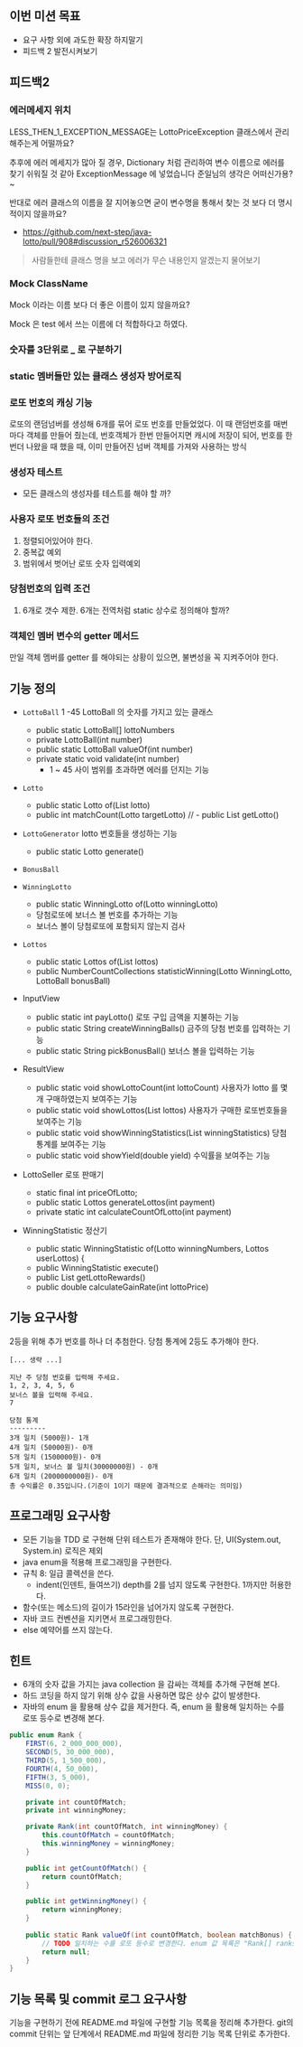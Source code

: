 ## 이번 미션 목표
- 요구 사항 외에 과도한 확장 하지말기
- 피드백 2 발전시켜보기

## 피드백2
### 에러메세지 위치
LESS_THEN_1_EXCEPTION_MESSAGE는 LottoPriceException 클래스에서 관리해주는게 어떨까요?

추후에 에러 메세지가 많아 질 경우, Dictionary 처럼 관리하여 변수 이름으로 에러를 찾기 쉬워질 것 같아
ExceptionMessage 에 넣었습니다 준일님의 생각은 어떠신가용?~

반대로 에러 클래스의 이름을 잘 지어놓으면 굳이 변수명을 통해서 찾는 것 보다 더 명시적이지 않을까요?

- https://github.com/next-step/java-lotto/pull/908#discussion_r526006321

> 사람들한테 클래스 명을 보고 에러가 무슨 내용인지 알겠는지 물어보기

### Mock ClassName  
Mock 이라는 이름 보다 더 좋은 이름이 있지 않을까요?

Mock 은 test 에서 쓰는 이름에 더 적합하다고 하였다.

### 숫자를 3단위로 _ 로 구분하기

### static 멤버들만 있는 클래스 생성자 방어로직

### 로또 번호의 캐싱 기능
로또의 랜덤넘버를 생성해 6개를 묶어 로또 번호를 만들었었다. 이 때 랜덤번호를 매번마다 객체를 만들어 줬는데,
번호객체가 한번 만들어지면 캐시에 저장이 되어, 번호를 한번더 나왔을 때 했을 때, 이미 만들어진 넘버 객체를 가져와 사용하는 방식

### 생성자 테스트
- 모든 클래스의 생성자를 테스트를 해야 할 까?

### 사용자 로또 번호들의 조건
1. 정렬되어있어야 한다.
2. 중복값 예외
2. 범위에서 벗어난 로또 숫자 입력예외

### 당첨번호의 입력 조건
1. 6개로 갯수 제한. 6개는 전역처럼 static 상수로 정의해야 할까?

### 객체인 멤버 변수의 getter 메서드
만일 객체 멤버를 getter 를 해야되는 상황이 있으면, 불변성을 꼭 지켜주어야 한다.

## 기능 정의
- `LottoBall` 1 -45 LottoBall 의 숫자를 가지고 있는 클래스
    - public static LottoBall[] lottoNumbers
    - private LottoBall(int number)
    - public static LottoBall valueOf(int number)
    - private static void validate(int number) 
        - 1 ~ 45 사이 범위를 초과하면 에러를 던지는 기능
- `Lotto` 
    - public static Lotto of(List<LottoBall> lotto)
    - public int matchCount(Lotto targetLotto)
    // - public List<LottoNumber> getLotto()
    
- `LottoGenerator` lotto 번호들을 생성하는 기능
    - public static Lotto generate()
    
- `BonusBall`

- `WinningLotto`
    - public static WinningLotto of(Lotto winningLotto)
    - 당첨로또에 보너스 볼 번호를 추가하는 기능
    - 보너스 볼이 당첨로또에 포함되지 않는지 검사
    
- `Lottos`
    - public static Lottos of(List<Lotto> lottos)
    - public NumberCountCollections statisticWinning(Lotto WinningLotto, LottoBall bonusBall)
     
         
- InputView
    - public static int payLotto() 로또 구입 금액을 지불하는 기능
    - public static String createWinningBalls() 금주의 당첨 번호를 입력하는 기능
    - public static String pickBonusBall() 보너스 볼을 입력하는 기능
    
- ResultView
    - public static void showLottoCount(int lottoCount) 사용자가 lotto 를 몇개 구매하였는지 보여주는 기능
    - public static void showLottos(List<Lotto> lottos) 사용자가 구매한 로또번호들을 보여주는 기능 
    - public static void showWinningStatistics(List<LottoReward> winningStatistics) 당첨 통계를 보여주는 기능
    - public static void showYield(double yield) 수익률을 보여주는 기능
    

    

- LottoSeller 로또 판매기 
    - static final int priceOfLotto;
    - public static Lottos generateLottos(int payment)
    - private static int calculateCountOfLotto(int payment)
    
- WinningStatistic 정산기
    - public static WinningStatistic of(Lotto winningNumbers, Lottos userLottos) {
    - public WinningStatistic execute()
    - public List<LottoReward> getLottoRewards()
    - public double calculateGainRate(int lottoPrice)

## 기능 요구사항
2등을 위해 추가 번호를 하나 더 추첨한다.
당첨 통계에 2등도 추가해야 한다.
```
[... 생략 ...]

지난 주 당첨 번호를 입력해 주세요.
1, 2, 3, 4, 5, 6
보너스 볼을 입력해 주세요.
7

당첨 통계
---------
3개 일치 (5000원)- 1개
4개 일치 (50000원)- 0개
5개 일치 (1500000원)- 0개
5개 일치, 보너스 볼 일치(30000000원) - 0개
6개 일치 (2000000000원)- 0개
총 수익률은 0.35입니다.(기준이 1이기 때문에 결과적으로 손해라는 의미임)
```

## 프로그래밍 요구사항
- 모든 기능을 TDD 로 구현해 단위 테스트가 존재해야 한다. 단, UI(System.out, System.in) 로직은 제외
- java enum을 적용해 프로그래밍을 구현한다.
- 규칙 8: 일급 콜렉션을 쓴다.
    - indent(인덴트, 들여쓰기) depth를 2를 넘지 않도록 구현한다. 1까지만 허용한다.
- 함수(또는 메소드)의 길이가 15라인을 넘어가지 않도록 구현한다.
- 자바 코드 컨벤션을 지키면서 프로그래밍한다.
- else 예약어를 쓰지 않는다.

## 힌트
- 6개의 숫자 값을 가지는 java collection 을 감싸는 객체를 추가해 구현해 본다.
- 하드 코딩을 하지 않기 위해 상수 값을 사용하면 많은 상수 값이 발생한다. 
- 자바의 enum 을 활용해 상수 값을 제거한다. 즉, enum 을 활용해 일치하는 수를 로또 등수로 변경해 본다.
```java
public enum Rank {
    FIRST(6, 2_000_000_000),
    SECOND(5, 30_000_000),
    THIRD(5, 1_500_000),
    FOURTH(4, 50_000),
    FIFTH(3, 5_000),
    MISS(0, 0);

    private int countOfMatch;
    private int winningMoney;

    private Rank(int countOfMatch, int winningMoney) {
        this.countOfMatch = countOfMatch;
        this.winningMoney = winningMoney;
    }

    public int getCountOfMatch() {
        return countOfMatch;
    }

    public int getWinningMoney() {
        return winningMoney;
    }
		
    public static Rank valueOf(int countOfMatch, boolean matchBonus) {
        // TODO 일치하는 수를 로또 등수로 변경한다. enum 값 목록은 "Rank[] ranks = values();"와 같이 가져올 수 있다.
        return null;
    }
}
```
## 기능 목록 및 commit 로그 요구사항
기능을 구현하기 전에 README.md 파일에 구현할 기능 목록을 정리해 추가한다.
git의 commit 단위는 앞 단계에서 README.md 파일에 정리한 기능 목록 단위로 추가한다.
